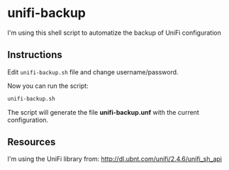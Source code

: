 # unifi-backup
I'm using this shell script to automatize the backup of UniFi configuration

## Instructions
Edit `unifi-backup.sh` file and change username/password.

Now you can run the script:
```sh
unifi-backup.sh
```

The script will generate the file **unifi-backup.unf** with the current configuration.

## Resources

I'm using the UniFi library from: http://dl.ubnt.com/unifi/2.4.6/unifi_sh_api
